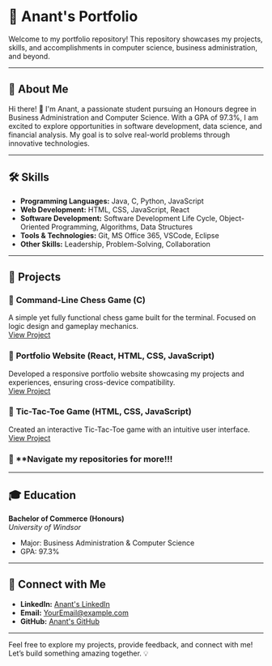 # 🚀 **Anant's Portfolio**

Welcome to my portfolio repository! This repository showcases my projects, skills, and accomplishments in computer science, business administration, and beyond.

---

## 📜 **About Me**

Hi there! 👋 I'm Anant, a passionate student pursuing an Honours degree in Business Administration and Computer Science. With a GPA of 97.3%, I am excited to explore opportunities in software development, data science, and financial analysis. My goal is to solve real-world problems through innovative technologies.

---

## 🛠 **Skills**

- **Programming Languages:** Java, C, Python, JavaScript  
- **Web Development:** HTML, CSS, JavaScript, React 
- **Software Development:** Software Development Life Cycle, Object-Oriented Programming, Algorithms, Data Structures  
- **Tools & Technologies:** Git, MS Office 365, VSCode, Eclipse 
- **Other Skills:** Leadership, Problem-Solving, Collaboration  

---

## 📂 **Projects**

### 🧩 **Command-Line Chess Game** (C)  
A simple yet fully functional chess game built for the terminal. Focused on logic design and gameplay mechanics.  
[View Project](#)

### 🎨 **Portfolio Website** (React, HTML, CSS, JavaScript)  
Developed a responsive portfolio website showcasing my projects and experiences, ensuring cross-device compatibility.  
[View Project](https://github.com/techo-anant/anant-portfolio)

### 📁 **Tic-Tac-Toe Game** (HTML, CSS, JavaScript)  
Created an interactive Tic-Tac-Toe game with an intuitive user interface.  
[View Project](#)

### 🔎 **Navigate my repositories for more!!!

---

## 🎓 **Education**

**Bachelor of Commerce (Honours)**  
*University of Windsor*  
- Major: Business Administration & Computer Science  
- GPA: 97.3%  

---

## 🤝 **Connect with Me**

- **LinkedIn:** [Anant's LinkedIn](#)  
- **Email:** [YourEmail@example.com](mailto:YourEmail@example.com)  
- **GitHub:** [Anant's GitHub](https://github.com/YourGitHubUsername)  

---

Feel free to explore my projects, provide feedback, and connect with me! Let’s build something amazing together. 💡

<!--
**techo-anant/techo-anant** is a ✨ _special_ ✨ repository because its `README.md` (this file) appears on your GitHub profile.

Here are some ideas to get you started:

- 🔭 I’m currently working on ...
- 🌱 I’m currently learning ...
- 👯 I’m looking to collaborate on ...
- 🤔 I’m looking for help with ...
- 💬 Ask me about ...
- 📫 How to reach me: ...
- 😄 Pronouns: ...
- ⚡ Fun fact: ...
-->
